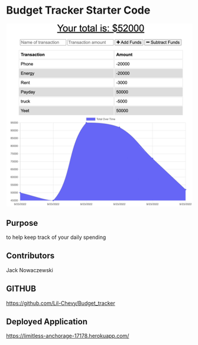 # Budget Tracker Starter Code

![screenshot](./assets/screenshot.png)

## Purpose

to help keep track of your daily spending

## Contributors

Jack Nowaczewski

## GITHUB

https://github.com/Lil-Chevy/Budget_tracker

## Deployed Application

https://limitless-anchorage-17178.herokuapp.com/
